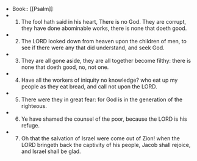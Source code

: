 - Book:: [[Psalm]]
- 1. The fool hath said in his heart, There is no God. They are corrupt, they have done abominable works, there is none that doeth good.
- 2. The LORD looked down from heaven upon the children of men, to see if there were any that did understand, and seek God.
- 3. They are all gone aside, they are all together become filthy: there is none that doeth good, no, not one.
- 4. Have all the workers of iniquity no knowledge? who eat up my people as they eat bread, and call not upon the LORD.
- 5. There were they in great fear: for God is in the generation of the righteous.
- 6. Ye have shamed the counsel of the poor, because the LORD is his refuge.
- 7. Oh that the salvation of Israel were come out of Zion! when the LORD bringeth back the captivity of his people, Jacob shall rejoice, and Israel shall be glad.
